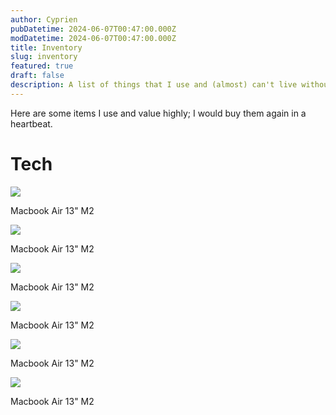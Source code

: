 ```yaml
---
author: Cyprien
pubDatetime: 2024-06-07T00:47:00.000Z
modDatetime: 2024-06-07T00:47:00.000Z
title: Inventory
slug: inventory
featured: true
draft: false
description: A list of things that I use and (almost) can't live without
---
```


Here are some items I use and value highly; I would buy them again in a heartbeat.

# Tech

<div class="flex flex-row flex-wrap">
  <div class="grow m-2 border rounded-lg border-black text-white bg-[#151515] flex flex-col justify-center hover:bg-[#323232]">
    <img class="w-44 border-0" src="/assets/images/inventory/macbook.png"/>
    <p class="text-center">Macbook Air 13" M2</p>
  </div>

  <div class="grow m-2 border rounded-lg border-black text-white bg-[#151515] flex flex-col justify-center hover:bg-[#323232]">
    <img class="w-44 border-0" src="/assets/images/inventory/macbook.png"/>
    <p class="text-center">Macbook Air 13" M2</p>
  </div>

  <div class="grow m-2 border rounded-lg border-black text-white bg-[#151515] flex flex-col justify-center hover:bg-[#323232]">
    <img class="w-44 border-0" src="/assets/images/inventory/macbook.png"/>
    <p class="text-center">Macbook Air 13" M2</p>
  </div>

  <div class="grow m-2 border rounded-lg border-black text-white bg-[#151515] flex flex-col justify-center hover:bg-[#323232]">
    <img class="w-44 border-0" src="/assets/images/inventory/macbook.png"/>
    <p class="text-center">Macbook Air 13" M2</p>
  </div>

  <div class="grow m-2 border rounded-lg border-black text-white bg-[#151515] flex flex-col justify-center hover:bg-[#323232]">
    <img class="w-44 border-0" src="/assets/images/inventory/macbook.png"/>
    <p class="text-center">Macbook Air 13" M2</p>
  </div>

  <div class="grow m-2 border rounded-lg border-black text-white bg-[#151515] flex flex-col justify-center hover:bg-[#323232]">
    <img class="w-44 border-0" src="/assets/images/inventory/macbook.png"/>
    <p class="text-center">Macbook Air 13" M2</p>
  </div>
</div>

<style>

<style>
